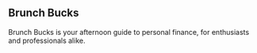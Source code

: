 ## Brunch Bucks

Brunch Bucks is your afternoon guide to personal finance, for enthusiasts and professionals alike.
